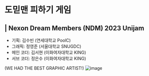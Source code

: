 # 도믿맨 피하기 게임
## | Nexon Dream Members (NDM) 2023 Unijam

* 기획: 김수빈 (연세대학교 PoolC)
* 그래픽: 정영준 (서울대학교 SNUGDC)
* 메인 코더: 김서현 (이화여자대학교 KING)
* 서브 코더: 정은수 (이화여자대학교 KING)


(WE HAD THE BEST GRAPHIC ARTIST!)
![image](https://github.com/intsoo/Unity2D_Domidman/assets/80330331/7922a61c-9a42-4164-bfe3-0cea4892e2bb)
